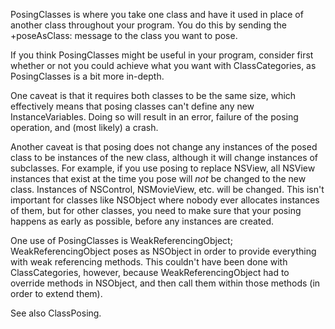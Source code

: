 PosingClasses is where you take one class and have it used in place of another class throughout your program. You do this by sending the +poseAsClass: message to the class you want to pose.

If you think PosingClasses might be useful in your program, consider first whether or not you could achieve what you want with ClassCategories, as PosingClasses is a bit more in-depth.

One caveat is that it requires both classes to be the same size, which effectively means that posing classes can't define any new InstanceVariables. Doing so will result in an error, failure of the posing operation, and (most likely) a crash.

Another caveat is that posing does not change any instances of the posed class to be instances of the new class, although it will change instances of subclasses. For example, if you use posing to replace NSView, all NSView instances that exist at the time you pose will *not* be changed to the new class. Instances of NSControl, NSMovieView, etc. will be changed. This isn't important for classes like NSObject where nobody ever allocates instances of them, but for other classes, you need to make sure that your posing happens as early as possible, before any instances are created.

One use of PosingClasses is WeakReferencingObject; WeakReferencingObject poses as NSObject in order to provide everything with weak referencing methods. This couldn't have been done with ClassCategories, however, because WeakReferencingObject had to override methods in NSObject, and then call them within those methods (in order to extend them).

See also ClassPosing.
